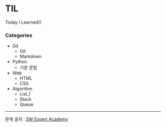 # TIL

Today I Learned⏰



### Categories

- Git
    - Git
    - Markdown
- Python
  - 기본 문법
- Web
    - HTML
    - CSS
- Algorithm
    - List_1
    - Stack
    - Queue

















-----------------------

문제 출처 : [SW Expert Academy](https://swexpertacademy.com/main/main.do)

